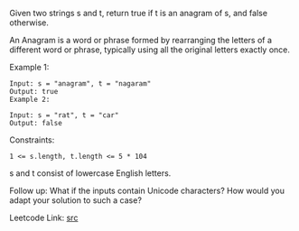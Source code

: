 Given two strings s and t, return true if t is an anagram of s, and false otherwise.

An Anagram is a word or phrase formed by rearranging the letters of a different word or phrase, typically using all the original letters exactly once.



Example 1:
```
Input: s = "anagram", t = "nagaram"
Output: true
Example 2:
```

```
Input: s = "rat", t = "car"
Output: false
```

Constraints:

```
1 <= s.length, t.length <= 5 * 104
```
s and t consist of lowercase English letters.


Follow up: What if the inputs contain Unicode characters? How would you adapt your solution to such a case?

Leetcode Link: [src](https://leetcode.com/problems/valid-anagram/description/)